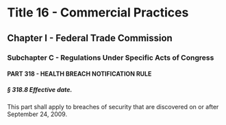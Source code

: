 
# Title 16 - Commercial Practices
## Chapter I - Federal Trade Commission
### Subchapter C - Regulations Under Specific Acts of Congress
#### PART 318 - HEALTH BREACH NOTIFICATION RULE
##### § 318.8 Effective date.

This part shall apply to breaches of security that are discovered on or after September 24, 2009.
